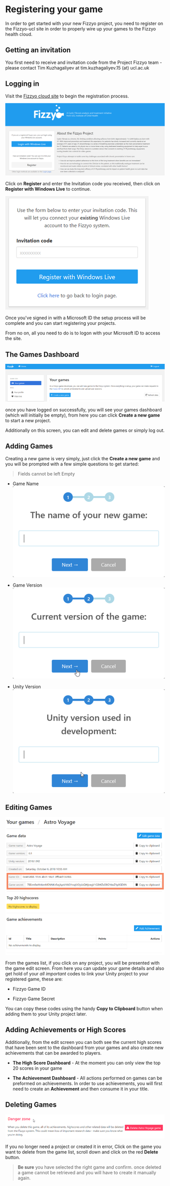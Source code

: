 # Registering your game
 In order to get started with your new Fizzyo project, you need to register on the Fizzyo-ucl site in order to properly wire up your games to the Fizzyo health cloud.

## Getting an invitation
You first need to receive and invitation code from the Project Fizzyo team - please contact Tim Kuzhagaliyev at tim.kuzhagaliyev.15 (at) ucl.ac.uk

## Logging in

Visit the [Fizzyo cloud site](http://fizzyo-ucl.co.uk) to begin the registration process.

![](/Images/FizzyoRegistration.png)

Click on **Register** and enter the Invitation code you received, then click on **Register with Windows Live** to continue.

![](/Images/FizzyoRegistrationCode.png)

Once you've signed in with a Microsoft ID the setup process will be complete and you can start registering your projects.

From no on, all you need to do is to logon with your Microsoft ID to access the site.

## The Games Dashboard

![](/Images/FizzyoGamesHub.png)

once you have logged on successfully, you will see your games dashboard (which will initially be empty), from here you can click **Create a new game** to start a new project.

Additionally on this screen, you can edit and delete games or simply log out.

## Adding Games

Creating a new game is very simply, just click the **Create a new game** and you will be prompted with a few simple questions to get started:

> Fields cannot be left Empty

- Game Name
![](/Images/SetupGame1.png)

- Game Version
![](/Images/SetupGame2.png)

- Unity Version
![](/Images/SetupGame3.png)

## Editing Games

![](/Images/EditGame.png)

From the games list, if you click on any project, you will be presented with the game edit screen.  From here you can update your game details and also get hold of your *all important* codes to link your Unity project to your registered game, these are:

* Fizzyo Game ID

* Fizzyo Game Secret

You can copy these codes using the handy **Copy to Clipboard** button when adding them to your Unity project later.

## Adding Achievements or High Scores

Additionally, from the edit screen you can both see the current high scores that have been sent to the dashboard from your games and also create new achievements that can be awarded to players.

* **The High Score Dashboard** - At the moment you can only view the top 20 scores in your game

* **The Achievement Dashboard** - All actions performed on games can be preformed on achievements.  In order to use achievements, you will first need to create an **Achievement** and then consume it in your title.

## Deleting Games

![](/Images/DeleteGame.png)

If you no longer need a project or created it in error, Click on the game you want to delete from the game list, scroll down and click on the red **Delete** button.

> **Be sure** you have selected the right game and confirm. once deleted a game cannot be retrieved and you will have to create it manually again.